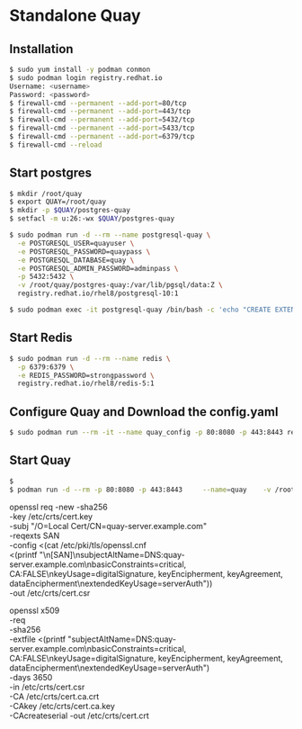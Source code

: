 # Standalone Quay

## Installation

```bash
$ sudo yum install -y podman conmon
$ sudo podman login registry.redhat.io
Username: <username>
Password: <password>
$ firewall-cmd --permanent --add-port=80/tcp
$ firewall-cmd --permanent --add-port=443/tcp
$ firewall-cmd --permanent --add-port=5432/tcp
$ firewall-cmd --permanent --add-port=5433/tcp
$ firewall-cmd --permanent --add-port=6379/tcp
$ firewall-cmd --reload
```

## Start postgres

```bash
$ mkdir /root/quay
$ export QUAY=/root/quay
$ mkdir -p $QUAY/postgres-quay
$ setfacl -m u:26:-wx $QUAY/postgres-quay

$ sudo podman run -d --rm --name postgresql-quay \
  -e POSTGRESQL_USER=quayuser \
  -e POSTGRESQL_PASSWORD=quaypass \
  -e POSTGRESQL_DATABASE=quay \
  -e POSTGRESQL_ADMIN_PASSWORD=adminpass \
  -p 5432:5432 \
  -v /root/quay/postgres-quay:/var/lib/pgsql/data:Z \
  registry.redhat.io/rhel8/postgresql-10:1

$ sudo podman exec -it postgresql-quay /bin/bash -c 'echo "CREATE EXTENSION IF NOT EXISTS pg_trgm" | psql -d quay -U postgres'
```

## Start Redis

```bash
$ sudo podman run -d --rm --name redis \
  -p 6379:6379 \
  -e REDIS_PASSWORD=strongpassword \
  registry.redhat.io/rhel8/redis-5:1
```

## Configure Quay and Download the config.yaml

```bash
$ sudo podman run --rm -it --name quay_config -p 80:8080 -p 443:8443 registry.redhat.io/quay/quay-rhel8:v3.6.6 config secret
```

## Start Quay

```bash
$
$ podman run -d --rm -p 80:8080 -p 443:8443     --name=quay    -v /root/quay/config:/conf/stack:Z    -v /root/quay/storage:/datastorage:Z    registry.redhat.io/quay/quay-rhel8:v3.6.6
```

openssl req -new -sha256 \
    -key /etc/crts/cert.key \
    -subj "/O=Local Cert/CN=quay-server.example.com" \
    -reqexts SAN \
    -config <(cat /etc/pki/tls/openssl.cnf \
        <(printf "\n[SAN]\nsubjectAltName=DNS:quay-server.example.com\nbasicConstraints=critical, CA:FALSE\nkeyUsage=digitalSignature, keyEncipherment, keyAgreement, dataEncipherment\nextendedKeyUsage=serverAuth")) \
    -out /etc/crts/cert.csr

openssl x509 \
    -req \
    -sha256 \
    -extfile <(printf "subjectAltName=DNS:quay-server.example.com\nbasicConstraints=critical, CA:FALSE\nkeyUsage=digitalSignature, keyEncipherment, keyAgreement, dataEncipherment\nextendedKeyUsage=serverAuth") \
    -days 3650 \
    -in /etc/crts/cert.csr \
    -CA /etc/crts/cert.ca.crt \
    -CAkey /etc/crts/cert.ca.key \
    -CAcreateserial -out /etc/crts/cert.crt
